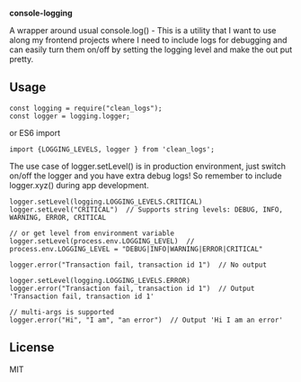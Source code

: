 **console-logging**

A wrapper around usual console.log() - This is a utility that I want to use along my frontend projects where I need to include logs for debugging and can easily turn them on/off by setting the logging level and make the out put pretty.

## Usage

```
const logging = require("clean_logs");
const logger = logging.logger;
```

or ES6 import

```
import {LOGGING_LEVELS, logger } from 'clean_logs';
```

The use case of logger.setLevel() is in production environment, just switch on/off the logger and you have extra debug logs!
So remember to include logger.xyz() during app development.

```
logger.setLevel(logging.LOGGING_LEVELS.CRITICAL)
logger.setLevel("CRITICAL")  // Supports string levels: DEBUG, INFO, WARNING, ERROR, CRITICAL

// or get level from environment variable
logger.setLevel(process.env.LOGGING_LEVEL)  // process.env.LOGGING_LEVEL = "DEBUG|INFO|WARNING|ERROR|CRITICAL"

logger.error("Transaction fail, transaction id 1")  // No output

logger.setLevel(logging.LOGGING_LEVELS.ERROR)
logger.error("Transaction fail, transaction id 1")  // Output 'Transaction fail, transaction id 1'

// multi-args is supported
logger.error("Hi", "I am", "an error")  // Output 'Hi I am an error'
```

## License

MIT

